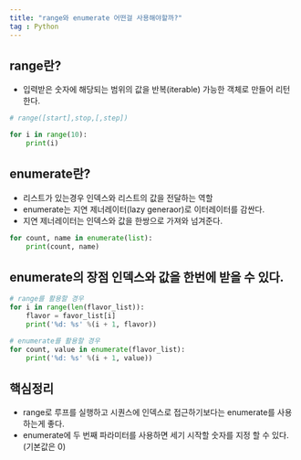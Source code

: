 ```yaml
---
title: "range와 enumerate 어떤걸 사용해야할까?"
tag : Python
---
```


## range란?

* 입력받은 숫자에 해당되는 범위의 값을 반복(iterable) 가능한 객체로 만들어 리턴한다.

```python
# range([start],stop,[,step])

for i in range(10):
    print(i)
```

## enumerate란?
* 리스트가 있는경우 인덱스와 리스트의 값을 전달하는 역할  
* enumerate는 지연 제너레이터(lazy generaor)로 이터레이터를 감싼다.  
* 지연 제너레이터는 인덱스와 값을 한쌍으로 가져와 넘겨준다.

```python
for count, name in enumerate(list):
    print(count, name)
```
## enumerate의 장점 인덱스와 값을 한번에 받을 수 있다.
```python
# range를 활용할 경우
for i in range(len(flavor_list)):
    flavor = favor_list[i]
    print('%d: %s' %(i + 1, flavor))

# enumerate를 활용할 경우
for count, value in enumerate(flavor_list):
    print('%d: %s' %(i + 1, value))
```

## 핵심정리
* range로 루프를 실행하고 시퀀스에 인덱스로 접근하기보다는 enumerate를 사용하는게 좋다.
* enumerate에 두 번째 파라미터를 사용하면 세기 시작할 숫자를 지정 할 수 있다.(기본값은 0)
